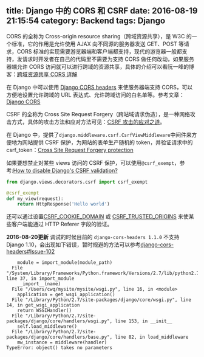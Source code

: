 title: Django 中的 CORS 和 CSRF
date: 2016-08-19 21:15:54
category: Backend
tags: Django
---

CORS 的全称为 Cross-origin resource sharing（跨域资源共享），是 W3C 的一个标准，它的作用是允许使用 AJAX 向不同源的服务器发送 GET、POST 等请求，CORS 标准的实现需要游览器端和客户端都支持，现代的游览器一般都支持，发请求时开发者在自己的代码里不需要为支持 CORS 做任何改动，如果服务器端允许 CORS 访问就可以进行跨域的资源共享，具体的介绍可以看阮一峰的博客：[跨域资源共享 CORS 详解](http://www.ruanyifeng.com/blog/2016/04/cors.html)

<!--more-->

在 Django 中可以使用 [Django CORS headers](https://github.com/ottoyiu/django-cors-headers) 来使服务器端支持 CORS，可以方便地设置允许跨域的 URL 表达式、允许跨域访问的白名单等。参考文章：[Django CORS](http://www.vinta.com.br/blog/2015/django-cors/)

CSRF 的全称为 Cross Site Request Forgery（跨站域请求伪造），是一种网络攻击方式，具体的攻击方法和应对方法可见：[CSRF 攻击的应对之道](http://www.ibm.com/developerworks/cn/web/1102_niugang_csrf/)。

在 Django 中，提供了`django.middleware.csrf.CsrfViewMiddleware`中间件来方便地为网站提供 CSRF 保护，为网站的表单生产随机的 token，并验证请求中的 csrf_token：[Cross Site Request Forgery protection](https://docs.djangoproject.com/en/1.10/ref/csrf/)

如果要想禁止对某些 views 访问的 CSRF 保护，可以使用`@csrf_exempt`，参考:[How to disable Django's CSRF validation?](http://stackoverflow.com/questions/16458166/how-to-disable-djangos-csrf-validation)
```python
from django.views.decorators.csrf import csrf_exempt

@csrf_exempt
def my_view(request):
    return HttpResponse('Hello world')
```

还可以通过设置[CSRF_COOKIE_DOMAIN](https://docs.djangoproject.com/en/1.10/ref/settings/#csrf-cookie-domain) 或 [CSRF_TRUSTED_ORIGINS](https://docs.djangoproject.com/en/1.10/ref/settings/#csrf-trusted-origins) 来使某些客户端能通过 HTTP Referer 字段的验证。

**2016-08-20更新**
调试的时候目前的 `django-cors-headers 1.1.0` 不支持 Django 1.10，会出现如下错误，暂时规避的方法可以参考[django-cors-headers#Issue-102](https://github.com/ottoyiu/django-cors-headers/issues/102)
```
    module = import_module(module_path)
  File "/System/Library/Frameworks/Python.framework/Versions/2.7/lib/python2.7/importlib/__init__.py", line 37, in import_module
    __import__(name)
  File "/Users/cwq/mysite/mysite/wsgi.py", line 16, in <module>
    application = get_wsgi_application()
  File "/Library/Python/2.7/site-packages/django/core/wsgi.py", line 14, in get_wsgi_application
    return WSGIHandler()
  File "/Library/Python/2.7/site-packages/django/core/handlers/wsgi.py", line 153, in __init__
    self.load_middleware()
  File "/Library/Python/2.7/site-packages/django/core/handlers/base.py", line 82, in load_middleware
    mw_instance = middleware(handler)
TypeError: object() takes no parameters
```
